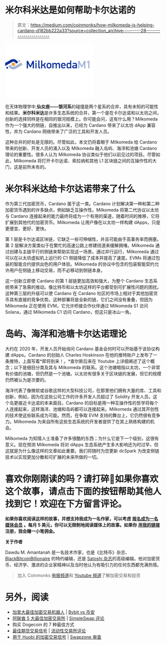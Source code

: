 # 米尔科米达是如何帮助卡尔达诺的

> 原文：<https://medium.com/coinmonks/how-milkomeda-is-helping-cardano-d182bb222a33?source=collection_archive---------28----------------------->

![](img/7c86c7560a0fe7e5a46c0b605a585da9.png)

在天体物理学中,**仙女座——银河系**的碰撞是两个星系的合并，具有未知的可能性和结果。**米尔科米达**是许多生态系统的合并，第一个是在卡尔达诺和以太坊之间，创新的选择同样是在相同的银河规模上。你可能会问，这有什么用？Milkomeda 作为一个强大的侧链，自推出以来，已经为 Cardano 带来了以太坊 dApp 兼容性，并为 Cardano 网络带来了广泛的工具和开发人员。

这种合并的好处是无限的。尽管如此，本文仍将着眼于 Milkomeda 给 Cardano 带来的创新、开发人员的涌入以及 Milkomeda 融入岛屿、海洋和池塘 Cardano 理论的重要性。很多人认为 Milkomeda 协议类似于他们以前见过的项目。尽管如此，Milkomeda 将打开卡尔达诺、索拉纳和其他 L1 区块链之间的互操作性的大门，这是前所未有的。

# 米尔科米达给卡尔达诺带来了什么

作为第三代加密货币，Cardano 属于这一类。Cardano 计划解决第一种和第二种加密货币遇到的许多缺点，例如缺乏互操作性。Milkomeda 将第二代协议以太坊与 Cardano 连接起来的能力最终将成为一个有用的渠道，随着时间的推移，它将扩展到其他代的加密货币。Milkomeda 让用户像在以太坊一样构建 dApps，只是更便宜、更好、更快。

第 1 层是卡尔达诺区块链，它缺乏一些可伸缩性，并且可能由于高事务率而拥塞。第 2 层解决方案类似于在繁忙的高速公路上修建绕道来缓解拥堵。Milkomeda 通过创建与主链平行的侧链来帮助实现这一场景。通过并行运行，Milkomeda 通过可以在以太坊虚拟机上运行的 C1 侧链降低了成本并提高了速度。EVMs 将通过包装的智能合约提供出色的用户体验。Milkomeda 的协议中包含的包装智能契约允许用户在侧链上移动交易，而不必移动到侧链本身。

这一创新立即使 Cardano 的第 1 层链更加高效和强大，为整个 Cardano 生态系统带来了急需的推动。像比特币和以太坊这样的平台都受到可扩展性问题的困扰。这种第三层的升级可以使 Cardano 在 Cardano 社区的市场上相对于其他加密货币具有直接的竞争优势。这种部署将是全新的链，它们之间没有重叠，但因为 Milkomeda 正在使用 EVM，它允许桥接合作伙伴通过 Milkomeda S1 访问 Solana，通过 Milkomeda C1 访问 Cardano，但这只是冰山一角。

# 岛屿、海洋和池塘卡尔达诺理论

大约在 2020 年，开发人员开始询问 Cardano 基金会何时可以开始基于该协议构建 dApps。Cardano 的创始人 Charles Hoskinson 在他的推特账户上发布了一条推特，上面写着*即将到来！。*查尔斯后来在 Youtube 上详细阐述了这个概念；以下是细目分类及其与 Milkomeda 的联系。这个池塘暗指以太坊，一个非常有价值的池塘，但仍然是一个池塘。以太坊有很多关于区块链的发展，但它的规模仍然被认为是次要的。

海洋代表了像微软或谷歌这样的大型科技公司，在那里他们拥有大量的库、工具和创新，例如，因为在这些公司工作的许多开发人员超过了 Solidity 开发人员。这个岛更接近卡达诺的本来面目。Cardano 的目标是用一种互操作性的哲学将每个人连接起来，这样海洋、池塘和岛屿都可以连接起来。Milkomeda 通过其开创性的技术使这些联系成为可能。然而，在争取 EVM 支持的舞台上，它仍然很有竞争力。Milkomeda 为来自所有这些生态系统的开发者提供了在其上熟练构建的机会。

Milkomeda 为知情人士准备了许多很酷的东西；为什么它是下一个级别，这很有意义。现在预测 Milkomeda 将对 dApps 生态系统产生多大影响还为时过早，但这就是为什么像这样的文章如此重要。我们将随时为您更新 dcSpark 为改变侧链技术以实现更加分散和可扩展的未来所做的一切。

# 喜欢你刚刚读的吗？请打碎👏如果你喜欢这个故事，请点击下面的按钮帮助其他人找到它！欢迎在下方留言评论。

**如果你喜欢阅读这样的故事，并想支持我成为一名作家，可以考虑** [**报名成为一名媒体会员**](https://dawdu.medium.com/membership) **。每月 5 美元，你可以无限制地阅读媒体上的故事。如果你** [**用我的链接**](https://dawdu.medium.com/membership) **注册，我会赚一小笔佣金。**

**关于作者**

Dawdu M. Amantanah 是一名技术作家，也是《比特币》杂志、 [BlackBitcoinBillionaire](https://www.blackbitcoinbillionaire.com/) 的特约编辑，还是 [Satoshi 杂志](https://satoshisjournal.com/)的高级编辑。他对加密货币、经济学、激进的企业家精神以及当时他认为有吸引力的任何东西都充满热情。

> 加入 Coinmonks [电报频道](https://t.me/coincodecap)和 [Youtube 频道](https://www.youtube.com/c/coinmonks/videos)了解加密交易和投资

# 另外，阅读

*   [加拿大最佳加密交易机器人](https://coincodecap.com/5-best-crypto-trading-bots-in-canada) | [Bybit vs 币安](https://coincodecap.com/bybit-binance-moonxbt)
*   [阿联酋 5 大最佳加密交易所](https://coincodecap.com/best-crypto-exchanges-in-uae) | [SimpleSwap 评论](https://coincodecap.com/simpleswap-review)
*   购买 Dogecoin 的 7 种最佳方式
*   [最佳期货交易信号](https://coincodecap.com/futures-trading-signals) | [流动性交易所评论](https://coincodecap.com/liquid-exchange-review)
*   [用于 Huobi 的加密交易信号](https://coincodecap.com/huobi-crypto-trading-signals) | [Swapzone 审查](/coinmonks/swapzone-review-crypto-exchange-data-aggregator-e0ad78e55ed7)